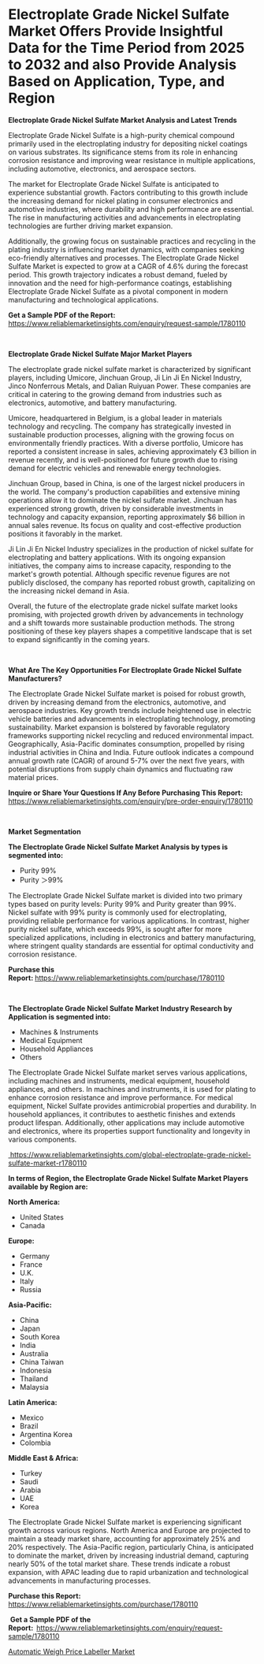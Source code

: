 <p><h1>Electroplate Grade Nickel Sulfate Market Offers Provide Insightful Data for the Time Period from 2025 to 2032 and also Provide Analysis Based on Application, Type, and Region</h1></p><p><strong>Electroplate Grade Nickel Sulfate Market Analysis and Latest Trends</strong></p>
<p><p>Electroplate Grade Nickel Sulfate is a high-purity chemical compound primarily used in the electroplating industry for depositing nickel coatings on various substrates. Its significance stems from its role in enhancing corrosion resistance and improving wear resistance in multiple applications, including automotive, electronics, and aerospace sectors.</p><p>The market for Electroplate Grade Nickel Sulfate is anticipated to experience substantial growth. Factors contributing to this growth include the increasing demand for nickel plating in consumer electronics and automotive industries, where durability and high performance are essential. The rise in manufacturing activities and advancements in electroplating technologies are further driving market expansion.</p><p>Additionally, the growing focus on sustainable practices and recycling in the plating industry is influencing market dynamics, with companies seeking eco-friendly alternatives and processes. The Electroplate Grade Nickel Sulfate Market is expected to grow at a CAGR of 4.6% during the forecast period. This growth trajectory indicates a robust demand, fueled by innovation and the need for high-performance coatings, establishing Electroplate Grade Nickel Sulfate as a pivotal component in modern manufacturing and technological applications.</p></p>
<p><strong>Get a Sample PDF of the Report:&nbsp;</strong> <a href="https://www.reliablemarketinsights.com/enquiry/request-sample/1780110?utm_campaign=3137&utm_medium=2&utm_source=Github&utm_content=ia&utm_term=25032025&utm_id=electroplate-grade-nickel-sulfate">https://www.reliablemarketinsights.com/enquiry/request-sample/1780110</a></p>
<p>&nbsp;</p>
<p><strong>Electroplate Grade Nickel Sulfate Major Market Players</strong></p>
<p><p>The electroplate grade nickel sulfate market is characterized by significant players, including Umicore, Jinchuan Group, Ji Lin Ji En Nickel Industry, Jinco Nonferrous Metals, and Dalian Ruiyuan Power. These companies are critical in catering to the growing demand from industries such as electronics, automotive, and battery manufacturing.</p><p>Umicore, headquartered in Belgium, is a global leader in materials technology and recycling. The company has strategically invested in sustainable production processes, aligning with the growing focus on environmentally friendly practices. With a diverse portfolio, Umicore has reported a consistent increase in sales, achieving approximately €3 billion in revenue recently, and is well-positioned for future growth due to rising demand for electric vehicles and renewable energy technologies.</p><p>Jinchuan Group, based in China, is one of the largest nickel producers in the world. The company's production capabilities and extensive mining operations allow it to dominate the nickel sulfate market. Jinchuan has experienced strong growth, driven by considerable investments in technology and capacity expansion, reporting approximately $6 billion in annual sales revenue. Its focus on quality and cost-effective production positions it favorably in the market.</p><p>Ji Lin Ji En Nickel Industry specializes in the production of nickel sulfate for electroplating and battery applications. With its ongoing expansion initiatives, the company aims to increase capacity, responding to the market's growth potential. Although specific revenue figures are not publicly disclosed, the company has reported robust growth, capitalizing on the increasing nickel demand in Asia.</p><p>Overall, the future of the electroplate grade nickel sulfate market looks promising, with projected growth driven by advancements in technology and a shift towards more sustainable production methods. The strong positioning of these key players shapes a competitive landscape that is set to expand significantly in the coming years.</p></p>
<p>&nbsp;</p>
<p><strong>What Are The Key Opportunities For Electroplate Grade Nickel Sulfate Manufacturers?</strong></p>
<p><p>The Electroplate Grade Nickel Sulfate market is poised for robust growth, driven by increasing demand from the electronics, automotive, and aerospace industries. Key growth trends include heightened use in electric vehicle batteries and advancements in electroplating technology, promoting sustainability. Market expansion is bolstered by favorable regulatory frameworks supporting nickel recycling and reduced environmental impact. Geographically, Asia-Pacific dominates consumption, propelled by rising industrial activities in China and India. Future outlook indicates a compound annual growth rate (CAGR) of around 5-7% over the next five years, with potential disruptions from supply chain dynamics and fluctuating raw material prices.</p></p>
<p><strong>Inquire or Share Your Questions If Any Before Purchasing This Report:</strong> <a href="https://www.reliablemarketinsights.com/enquiry/pre-order-enquiry/1780110?utm_campaign=3137&utm_medium=2&utm_source=Github&utm_content=ia&utm_term=25032025&utm_id=electroplate-grade-nickel-sulfate">https://www.reliablemarketinsights.com/enquiry/pre-order-enquiry/1780110</a></p>
<p>&nbsp;</p>
<p><strong>Market Segmentation</strong></p>
<p><strong>The Electroplate Grade Nickel Sulfate Market Analysis by types is segmented into:</strong></p>
<p><ul><li>Purity 99%</li><li>Purity ＞99%</li></ul></p>
<p><p>The Electroplate Grade Nickel Sulfate market is divided into two primary types based on purity levels: Purity 99% and Purity greater than 99%. Nickel sulfate with 99% purity is commonly used for electroplating, providing reliable performance for various applications. In contrast, higher purity nickel sulfate, which exceeds 99%, is sought after for more specialized applications, including in electronics and battery manufacturing, where stringent quality standards are essential for optimal conductivity and corrosion resistance.</p></p>
<p><strong>Purchase this Report:&nbsp;</strong><a href="https://www.reliablemarketinsights.com/purchase/1780110?utm_campaign=3137&utm_medium=2&utm_source=Github&utm_content=ia&utm_term=25032025&utm_id=electroplate-grade-nickel-sulfate">https://www.reliablemarketinsights.com/purchase/1780110</a></p>
<p>&nbsp;</p>
<p><strong>The Electroplate Grade Nickel Sulfate Market Industry Research by Application is segmented into:</strong></p>
<p><ul><li>Machines & Instruments</li><li>Medical Equipment</li><li>Household Appliances</li><li>Others</li></ul></p>
<p><p>The Electroplate Grade Nickel Sulfate market serves various applications, including machines and instruments, medical equipment, household appliances, and others. In machines and instruments, it is used for plating to enhance corrosion resistance and improve performance. For medical equipment, Nickel Sulfate provides antimicrobial properties and durability. In household appliances, it contributes to aesthetic finishes and extends product lifespan. Additionally, other applications may include automotive and electronics, where its properties support functionality and longevity in various components.</p></p>
<p><a href="https://www.reliablemarketinsights.com/global-electroplate-grade-nickel-sulfate-market-r1780110?utm_campaign=3137&utm_medium=2&utm_source=Github&utm_content=ia&utm_term=25032025&utm_id=electroplate-grade-nickel-sulfate">&nbsp;https://www.reliablemarketinsights.com/global-electroplate-grade-nickel-sulfate-market-r1780110</a></p>
<p><strong>In terms of Region, the Electroplate Grade Nickel Sulfate Market Players available by Region are:</strong></p>
<p>
    <p> <strong> North America: </strong>
        <ul>
            <li>United States</li>
            <li>Canada</li>
        </ul>
        </p> 
    <p> <strong> Europe: </strong>
        <ul>
            <li>Germany</li>
            <li>France</li>
            <li>U.K.</li>
            <li>Italy</li>
            <li>Russia</li>
        </ul>
        </p> 
    <p> <strong> Asia-Pacific: </strong>
        <ul>
            <li>China</li>
            <li>Japan</li>
            <li>South Korea</li>
            <li>India</li>
            <li>Australia</li>
            <li>China Taiwan</li>
            <li>Indonesia</li>
            <li>Thailand</li>
            <li>Malaysia</li>
        </ul>
        </p> 
    <p> <strong> Latin America: </strong>
        <ul>
            <li>Mexico</li>
            <li>Brazil</li>
            <li>Argentina Korea</li>
            <li>Colombia</li>
        </ul>
        </p> 
    <p> <strong> Middle East & Africa: </strong>
        <ul>
            <li>Turkey</li>
            <li>Saudi</li>
            <li>Arabia</li>
            <li>UAE</li>
            <li>Korea</li>
        </ul>
    </p>
    </p>
<p><p>The Electroplate Grade Nickel Sulfate market is experiencing significant growth across various regions. North America and Europe are projected to maintain a steady market share, accounting for approximately 25% and 20% respectively. The Asia-Pacific region, particularly China, is anticipated to dominate the market, driven by increasing industrial demand, capturing nearly 50% of the total market share. These trends indicate a robust expansion, with APAC leading due to rapid urbanization and technological advancements in manufacturing processes.</p></p>
<p><strong>Purchase this Report: </strong><a href="https://www.reliablemarketinsights.com/purchase/1780110?utm_campaign=3137&utm_medium=2&utm_source=Github&utm_content=ia&utm_term=25032025&utm_id=electroplate-grade-nickel-sulfate">https://www.reliablemarketinsights.com/purchase/1780110</a></p>
<p>&nbsp;<strong>Get a Sample PDF of the Report:&nbsp;&nbsp;</strong><a href="https://www.reliablemarketinsights.com/enquiry/request-sample/1780110?utm_campaign=3137&utm_medium=2&utm_source=Github&utm_content=ia&utm_term=25032025&utm_id=electroplate-grade-nickel-sulfate">https://www.reliablemarketinsights.com/enquiry/request-sample/1780110</a></p>
<p><strong></strong></p>
<p><p><a href="https://github.com/nacrehuipie/Market-Research-Report-List-1/blob/main/automatic-weigh-price-labeller-market.md?utm_campaign=3137&utm_medium=2&utm_source=Github&utm_content=ia&utm_term=25032025&utm_id=electroplate-grade-nickel-sulfate">Automatic Weigh Price Labeller Market</a></p></p>